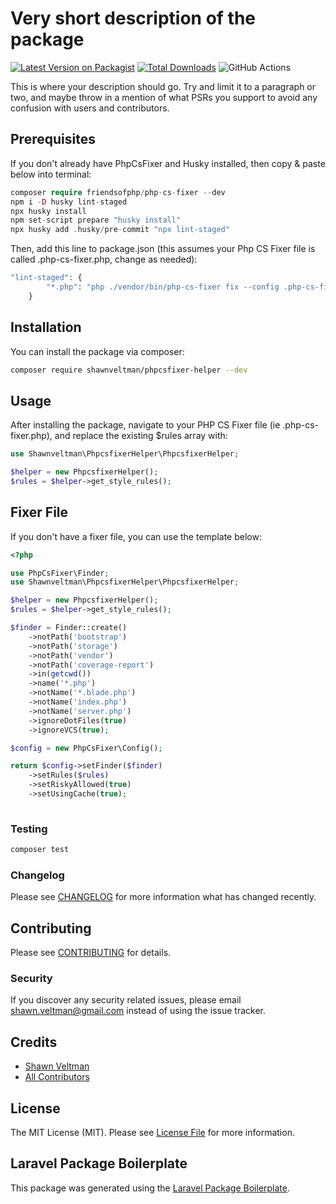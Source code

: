 # Very short description of the package

[![Latest Version on Packagist](https://img.shields.io/packagist/v/shawnveltman/phpcsfixer-helper.svg?style=flat-square)](https://packagist.org/packages/shawnveltman/phpcsfixer-helper)
[![Total Downloads](https://img.shields.io/packagist/dt/shawnveltman/phpcsfixer-helper.svg?style=flat-square)](https://packagist.org/packages/shawnveltman/phpcsfixer-helper)
![GitHub Actions](https://github.com/shawnveltman/phpcsfixer-helper/actions/workflows/main.yml/badge.svg)

This is where your description should go. Try and limit it to a paragraph or two, and maybe throw in a mention of what PSRs you support to avoid any confusion with users and contributors.

## Prerequisites
If you don't already have PhpCsFixer and Husky installed, then copy & paste below into terminal:
```php
composer require friendsofphp/php-cs-fixer --dev
npm i -D husky lint-staged
npx husky install
npm set-script prepare "husky install"
npx husky add .husky/pre-commit "npx lint-staged"
```

Then, add this line to package.json (this assumes your Php CS Fixer file is called .php-cs-fixer.php, change as needed):
```php 
"lint-staged": {
        "*.php": "php ./vendor/bin/php-cs-fixer fix --config .php-cs-fixer.php"
    }
```

## Installation

You can install the package via composer:

```bash
composer require shawnveltman/phpcsfixer-helper --dev
```

## Usage

After installing the package, navigate to your PHP CS Fixer file (ie .php-cs-fixer.php), and replace the existing $rules array with:

```php
use Shawnveltman\PhpcsfixerHelper\PhpcsfixerHelper;

$helper = new PhpcsfixerHelper();
$rules = $helper->get_style_rules();
```

## Fixer File
If you don't have a fixer file, you can use the template below:
```php
<?php

use PhpCsFixer\Finder;
use Shawnveltman\PhpcsfixerHelper\PhpcsfixerHelper;

$helper = new PhpcsfixerHelper();
$rules = $helper->get_style_rules();

$finder = Finder::create()
    ->notPath('bootstrap')
    ->notPath('storage')
    ->notPath('vendor')
    ->notPath('coverage-report')
    ->in(getcwd())
    ->name('*.php')
    ->notName('*.blade.php')
    ->notName('index.php')
    ->notName('server.php')
    ->ignoreDotFiles(true)
    ->ignoreVCS(true);

$config = new PhpCsFixer\Config();

return $config->setFinder($finder)
    ->setRules($rules)
    ->setRiskyAllowed(true)
    ->setUsingCache(true);
 
```

### Testing

```bash
composer test
```

### Changelog

Please see [CHANGELOG](CHANGELOG.md) for more information what has changed recently.

## Contributing

Please see [CONTRIBUTING](CONTRIBUTING.md) for details.

### Security

If you discover any security related issues, please email shawn.veltman@gmail.com instead of using the issue tracker.

## Credits

-   [Shawn Veltman](https://github.com/shawnveltman)
-   [All Contributors](../../contributors)

## License

The MIT License (MIT). Please see [License File](LICENSE.md) for more information.

## Laravel Package Boilerplate

This package was generated using the [Laravel Package Boilerplate](https://laravelpackageboilerplate.com).
